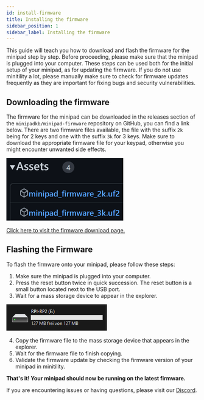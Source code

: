 ```yaml
---
id: install-firmware
title: Installing the firmware
sidebar_position: 1
sidebar_label: Installing the firmware
---
```


This guide will teach you how to download and flash the firmware for the minipad step by step. Before proceeding, please make sure that the minipad is plugged into your computer. These steps can be used both for the initial setup of your minipad, as for updating the firmware.
If you do not use minitility a lot, please manually make sure to check for firmware updates frequently as they are important for fixing bugs and security vulnerabilities. 

##  Downloading the firmware

The firmware for the minipad can be downloaded in the releases section of the `minipadkb/minipad-firmware` repository on GitHub, you can find a link below.
There are two firmware files available, the file with the suffix `2k` being for 2 keys and one with the suffix `3k` for 3 keys. Make sure to download the appropriate firmware file for your keypad, otherwise you might encounter unwanted side effects.

![firmware](./img/firmware_files.png)

[Click here to visit the firmware download page.](https://github.com/minipadKB/minipad-firmware-reloaded/releases)

## Flashing the Firmware

To flash the firmware onto your minipad, please follow these steps:

1. Make sure the minipad is plugged into your computer.
2. Press the reset button twice in quick succession. The reset button is a small button located next to the USB port.
3. Wait for a mass storage device to appear in the explorer.

![massstorage](./img/massstorage.png)

4. Copy the firmware file to the mass storage device that appears in the explorer.
5. Wait for the firmware file to finish copying.
6. Validate the firmware update by checking the firmware version of your minipad in minitility.

**That's it! Your minipad should now be running on the latest firmware.**

If you are encountering issues or having questions, please visit our [Discord](https://discord.gg/minipad).
